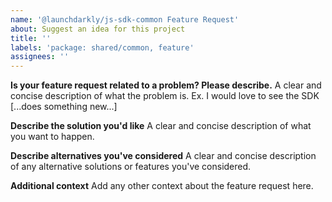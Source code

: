 ```yaml
---
name: '@launchdarkly/js-sdk-common Feature Request'
about: Suggest an idea for this project
title: ''
labels: 'package: shared/common, feature'
assignees: ''
---
```


**Is your feature request related to a problem? Please describe.**
A clear and concise description of what the problem is. Ex. I would love to see the SDK [...does something new...]

**Describe the solution you'd like**
A clear and concise description of what you want to happen.

**Describe alternatives you've considered**
A clear and concise description of any alternative solutions or features you've considered.

**Additional context**
Add any other context about the feature request here.
